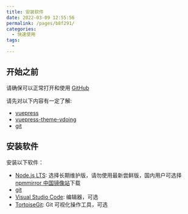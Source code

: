 ```yaml
---
title: 安装软件
date: 2022-03-09 12:55:56
permalink: /pages/b8f291/
categories:
  - 快速使用
tags:
  -
---
```


<!-- more -->

## 开始之前

请确保可以正常打开和使用 [GitHub](https://github.com)

请先对以下内容有一定了解:

- [vuepress](https://v1.vuepress.vuejs.org)
- [vuepress-theme-vdoing](https://doc.xugaoyi.com/)
- [git](https://git-scm.com/)

## 安装软件

安装以下软件：

- [Node.js LTS](https://nodejs.org/zh-cn/): 选择长期维护版，请勿使用最新尝鲜版，国内用户可选择[npmmirror 中国镜像站](https://registry.npmmirror.com/binary.html?path=node/latest-v16.x/)下载
- [git](https://git-scm.com/)
- [Visual Studio Code](https://code.visualstudio.com/): 编辑器，可选
- [TortoiseGit](https://tortoisegit.org/): Git 可视化操作工具，可选
